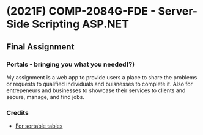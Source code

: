 <h1>(2021F) COMP-2084G-FDE - Server-Side Scripting ASP.NET</h1>
<h2>Final Assignment</h2>
<h3>Portals - bringing you what you needed(?)</h3>
<p>My assignment is a web app to provide users a place to share the problems or requests to qualified individuals and buisnesses to complete it. Also for entrepeneurs and businesses to showcase their services to clients and secure, manage, and find jobs.</p>
<h3>Credits</h3>
<ul>
<li><a href="">For sortable tables<a/>
</ul>